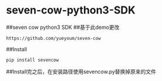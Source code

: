 # seven-cow-python3-SDK
##seven cow python3 SDK
##基于此demo更改
```
https://github.com/yueyoum/seven-cow
```
##Install
```
pip install sevencow
```
##Install完之后，在安装路径使用sevencow.py替换掉原来的文件
